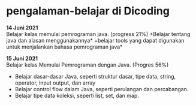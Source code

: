 # pengalaman-belajar di Dicoding

**14 Juni 2021**<br>
Belajar kelas memulai pemrograman java. (progress 21%)
+Belajar tentang java dan alasan menggunakannya*
+belajar tools yang dapat digunakan untuk menjalankan bahasa pemrograman java*

**15 Juni 2021**<br>
Belajar kelas Memulai Pemrograman dengan Java. (Progres 56%)
* Belajar dasar-dasar Java, seperti struktur dasar, tipe data, string, operator, input output, dan array
* Belajar control flow dalam Java, seperti perulangan dan percabangan.
* Belajar tipe data koleksi, seperti list, set, dan map.
